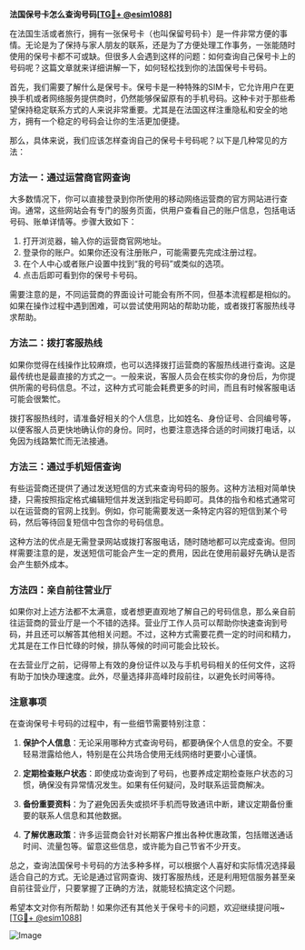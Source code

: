 **法国保号卡怎么查询号码[[TG💪+ @esim1088](https://t.me/s/esim1088)]**

在法国生活或者旅行，拥有一张保号卡（也叫保留号码卡）是一件非常方便的事情。无论是为了保持与家人朋友的联系，还是为了方便处理工作事务，一张能随时使用的保号卡都不可或缺。但很多人会遇到这样的问题：如何查询自己保号卡上的号码呢？这篇文章就来详细讲解一下，如何轻松找到你的法国保号卡号码。

首先，我们需要了解什么是保号卡。保号卡是一种特殊的SIM卡，它允许用户在更换手机或者网络服务提供商时，仍然能够保留原有的手机号码。这种卡对于那些希望保持稳定联系方式的人来说非常重要。尤其是在法国这样注重隐私和安全的地方，拥有一个稳定的号码会让你的生活更加便捷。

那么，具体来说，我们应该怎样查询自己的保号卡号码呢？以下是几种常见的方法：

### 方法一：通过运营商官网查询

大多数情况下，你可以直接登录到你所使用的移动网络运营商的官方网站进行查询。通常，这些网站会有专门的服务页面，供用户查看自己的账户信息，包括电话号码、账单详情等。步骤大致如下：

1. 打开浏览器，输入你的运营商官网地址。
2. 登录你的账户。如果你还没有注册账户，可能需要先完成注册过程。
3. 在个人中心或者账户设置中找到“我的号码”或类似的选项。
4. 点击后即可看到你的保号卡号码。

需要注意的是，不同运营商的界面设计可能会有所不同，但基本流程都是相似的。如果在操作过程中遇到困难，可以尝试使用网站的帮助功能，或者拨打客服热线寻求帮助。

### 方法二：拨打客服热线

如果你觉得在线操作比较麻烦，也可以选择拨打运营商的客服热线进行查询。这是最传统也是最直接的方式之一。一般来说，客服人员会在核实你的身份后，为你提供所需的号码信息。不过，这种方式可能会耗费更多的时间，而且有时候客服电话可能会很繁忙。

拨打客服热线时，请准备好相关的个人信息，比如姓名、身份证号、合同编号等，以便客服人员更快地确认你的身份。同时，也要注意选择合适的时间拨打电话，以免因为线路繁忙而无法接通。

### 方法三：通过手机短信查询

有些运营商还提供了通过发送短信的方式来查询号码的服务。这种方法相对简单快捷，只需按照指定格式编辑短信并发送到指定号码即可。具体的指令和格式通常可以在运营商的官网上找到。例如，你可能需要发送一条特定内容的短信到某个号码，然后等待回复短信中包含你的号码信息。

这种方法的优点是无需登录网站或拨打客服电话，随时随地都可以完成查询。但同样需要注意的是，发送短信可能会产生一定的费用，因此在使用前最好先确认是否会产生额外成本。

### 方法四：亲自前往营业厅

如果你对上述方法都不太满意，或者想更直观地了解自己的号码信息，那么亲自前往运营商的营业厅是一个不错的选择。营业厅工作人员可以帮助你快速查询到号码，并且还可以解答其他相关问题。不过，这种方式需要花费一定的时间和精力，尤其是在工作日忙碌的时候，排队等候的时间可能会比较长。

在去营业厅之前，记得带上有效的身份证件以及与手机号码相关的任何文件，这将有助于加快办理速度。此外，尽量选择非高峰时段前往，以避免长时间等待。

### 注意事项

在查询保号卡号码的过程中，有一些细节需要特别注意：

1. **保护个人信息**：无论采用哪种方式查询号码，都要确保个人信息的安全。不要轻易泄露给他人，特别是在公共场合使用无线网络时更要小心谨慎。
   
2. **定期检查账户状态**：即使成功查询到了号码，也要养成定期检查账户状态的习惯，确保没有异常情况发生。如果有任何疑问，及时联系运营商解决。

3. **备份重要资料**：为了避免因丢失或损坏手机而导致通讯中断，建议定期备份重要的联系人信息和其他数据。

4. **了解优惠政策**：许多运营商会针对长期客户推出各种优惠政策，包括赠送通话时间、流量包等。留意这些信息，或许能为自己节省不少开支。

总之，查询法国保号卡号码的方法多种多样，可以根据个人喜好和实际情况选择最适合自己的方式。无论是通过官网查询、拨打客服热线，还是利用短信服务甚至亲自前往营业厅，只要掌握了正确的方法，就能轻松搞定这个问题。

希望本文对你有所帮助！如果你还有其他关于保号卡的问题，欢迎继续提问哦~ [[TG💪+ @esim1088](https://t.me/s/esim1088)]  

![Image](https://i.postimg.cc/4NQfJmqS/Snipaste-2025-05-13-00-14-12.png)